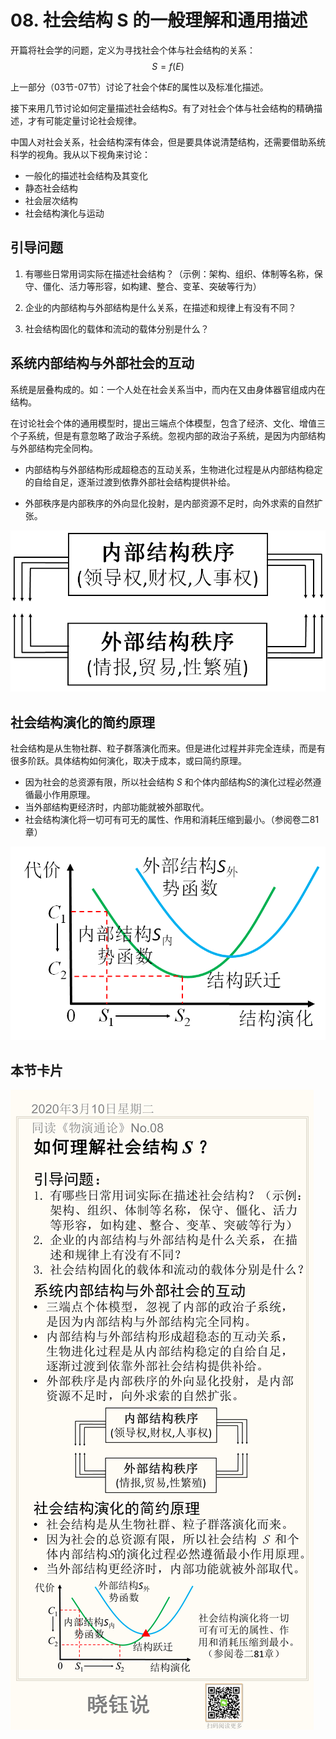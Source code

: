 # 08. 社会结构 S 的一般理解和通用描述

开篇将社会学的问题，定义为寻找社会个体与社会结构的关系：
$$
S=f(E)
$$


上一部分（03节-07节）讨论了社会个体*E*的属性以及标准化描述。

接下来用几节讨论如何定量描述社会结构*S*。有了对社会个体与社会结构的精确描述，才有可能定量讨论社会规律。

中国人对社会关系，社会结构深有体会，但是要具体说清楚结构，还需要借助系统科学的视角。我从以下视角来讨论：

- 一般化的描述社会结构及其变化
- 静态社会结构
- 社会层次结构
- 社会结构演化与运动

## 引导问题

1. 有哪些日常用词实际在描述社会结构？（示例：架构、组织、体制等名称，保守、僵化、活力等形容，如构建、整合、变革、突破等行为）

2. 企业的内部结构与外部结构是什么关系，在描述和规律上有没有不同？

3. 社会结构固化的载体和流动的载体分别是什么？

## 系统内部结构与外部社会的互动

系统是层叠构成的。如：一个人处在社会关系当中，而内在又由身体器官组成内在结构。

在讨论社会个体的通用模型时，提出三端点个体模型，包含了经济、文化、增值三个子系统，但是有意忽略了政治子系统。忽视内部的政治子系统，是因为内部结构与外部结构完全同构。

- 内部结构与外部结构形成超稳态的互动关系，生物进化过程是从内部结构稳定的自给自足，逐渐过渡到依靠外部社会结构提供补给。

- 外部秩序是内部秩序的外向显化投射，是内部资源不足时，向外求索的自然扩张。

<img src="No.08/image-20200320112336500.png" alt="image-20200320112336500" style="zoom:67%;" />

## 社会结构演化的简约原理

社会结构是从生物社群、粒子群落演化而来。但是进化过程并非完全连续，而是有很多阶跃。具体结构如何演化，取决于成本，或曰简约原理。

- 因为社会的总资源有限，所以社会结构 *S* 和个体内部结构*S*的演化过程必然遵循最小作用原理。
- 当外部结构更经济时，内部功能就被外部取代。
- 社会结构演化将一切可有可无的属性、作用和消耗压缩到最小。（参阅卷二81章）


<img src="No.08/image-20200320112358246.png" alt="image-20200320112358246" style="zoom:80%;" />



## 本节卡片

![No.08](No.08/No.08.png)